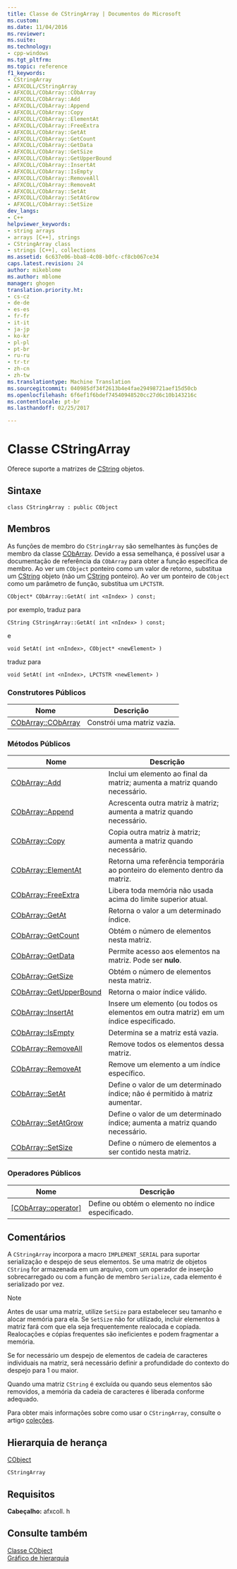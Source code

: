 ```yaml
---
title: Classe de CStringArray | Documentos do Microsoft
ms.custom: 
ms.date: 11/04/2016
ms.reviewer: 
ms.suite: 
ms.technology:
- cpp-windows
ms.tgt_pltfrm: 
ms.topic: reference
f1_keywords:
- CStringArray
- AFXCOLL/CStringArray
- AFXCOLL/CObArray::CObArray
- AFXCOLL/CObArray::Add
- AFXCOLL/CObArray::Append
- AFXCOLL/CObArray::Copy
- AFXCOLL/CObArray::ElementAt
- AFXCOLL/CObArray::FreeExtra
- AFXCOLL/CObArray::GetAt
- AFXCOLL/CObArray::GetCount
- AFXCOLL/CObArray::GetData
- AFXCOLL/CObArray::GetSize
- AFXCOLL/CObArray::GetUpperBound
- AFXCOLL/CObArray::InsertAt
- AFXCOLL/CObArray::IsEmpty
- AFXCOLL/CObArray::RemoveAll
- AFXCOLL/CObArray::RemoveAt
- AFXCOLL/CObArray::SetAt
- AFXCOLL/CObArray::SetAtGrow
- AFXCOLL/CObArray::SetSize
dev_langs:
- C++
helpviewer_keywords:
- string arrays
- arrays [C++], strings
- CStringArray class
- strings [C++], collections
ms.assetid: 6c637e06-bba8-4c08-b0fc-cf8cb067ce34
caps.latest.revision: 24
author: mikeblome
ms.author: mblome
manager: ghogen
translation.priority.ht:
- cs-cz
- de-de
- es-es
- fr-fr
- it-it
- ja-jp
- ko-kr
- pl-pl
- pt-br
- ru-ru
- tr-tr
- zh-cn
- zh-tw
ms.translationtype: Machine Translation
ms.sourcegitcommit: 040985df34f2613b4e4fae29498721aef15d50cb
ms.openlocfilehash: 6f6ef1f6bdef74540948520cc27d6c10b143216c
ms.contentlocale: pt-br
ms.lasthandoff: 02/25/2017

---
```

# <a name="cstringarray-class"></a>Classe CStringArray
Oferece suporte a matrizes de [CString](../../atl-mfc-shared/using-cstring.md) objetos.  
  
## <a name="syntax"></a>Sintaxe  
  
```  
class CStringArray : public CObject  
```  
  
## <a name="members"></a>Membros  
 As funções de membro do `CStringArray` são semelhantes às funções de membro da classe [CObArray](../../mfc/reference/cobarray-class.md). Devido a essa semelhança, é possível usar a documentação de referência da `CObArray` para obter a função específica de membro. Ao ver um `CObject` ponteiro como um valor de retorno, substitua um [CString](../../atl-mfc-shared/using-cstring.md) objeto (não um [CString](../../atl-mfc-shared/using-cstring.md) ponteiro). Ao ver um ponteiro de `CObject` como um parâmetro de função, substitua um `LPCTSTR`.  
  
 `CObject* CObArray::GetAt( int <nIndex> ) const;`  
  
 por exemplo, traduz para  
  
 `CString CStringArray::GetAt( int <nIndex> ) const;`  
  
 e  
  
 `void SetAt( int <nIndex>, CObject* <newElement> )`  
  
 traduz para  
  
 `void SetAt( int <nIndex>, LPCTSTR <newElement> )`  
  
### <a name="public-constructors"></a>Construtores Públicos  
  
|Nome|Descrição|  
|----------|-----------------|  
|[CObArray::CObArray](../../mfc/reference/cobarray-class.md#cobarray)|Constrói uma matriz vazia.|  
  
### <a name="public-methods"></a>Métodos Públicos  
  
|Nome|Descrição|  
|----------|-----------------|  
|[CObArray::Add](../../mfc/reference/cobarray-class.md#add)|Inclui um elemento ao final da matriz; aumenta a matriz quando necessário.|  
|[CObArray::Append](../../mfc/reference/cobarray-class.md#append)|Acrescenta outra matriz à matriz; aumenta a matriz quando necessário.|  
|[CObArray::Copy](../../mfc/reference/cobarray-class.md#copy)|Copia outra matriz à matriz; aumenta a matriz quando necessário.|  
|[CObArray::ElementAt](../../mfc/reference/cobarray-class.md#elementat)|Retorna uma referência temporária ao ponteiro do elemento dentro da matriz.|  
|[CObArray::FreeExtra](../../mfc/reference/cobarray-class.md#freeextra)|Libera toda memória não usada acima do limite superior atual.|  
|[CObArray::GetAt](../../mfc/reference/cobarray-class.md#getat)|Retorna o valor a um determinado índice.|  
|[CObArray::GetCount](../../mfc/reference/cobarray-class.md#getcount)|Obtém o número de elementos nesta matriz.|  
|[CObArray::GetData](../../mfc/reference/cobarray-class.md#getdata)|Permite acesso aos elementos na matriz. Pode ser **nulo**.|  
|[CObArray::GetSize](../../mfc/reference/cobarray-class.md#getsize)|Obtém o número de elementos nesta matriz.|  
|[CObArray::GetUpperBound](../../mfc/reference/cobarray-class.md#getupperbound)|Retorna o maior índice válido.|  
|[CObArray::InsertAt](../../mfc/reference/cobarray-class.md#insertat)|Insere um elemento (ou todos os elementos em outra matriz) em um índice especificado.|  
|[CObArray::IsEmpty](../../mfc/reference/cobarray-class.md#isempty)|Determina se a matriz está vazia.|  
|[CObArray::RemoveAll](../../mfc/reference/cobarray-class.md#removeall)|Remove todos os elementos dessa matriz.|  
|[CObArray::RemoveAt](../../mfc/reference/cobarray-class.md#removeat)|Remove um elemento a um índice específico.|  
|[CObArray::SetAt](../../mfc/reference/cobarray-class.md#setat)|Define o valor de um determinado índice; não é permitido à matriz aumentar.|  
|[CObArray::SetAtGrow](../../mfc/reference/cobarray-class.md#setatgrow)|Define o valor de um determinado índice; aumenta a matriz quando necessário.|  
|[CObArray::SetSize](../../mfc/reference/cobarray-class.md#setsize)|Define o número de elementos a ser contido nesta matriz.|  
  
### <a name="public-operators"></a>Operadores Públicos  
  
|Nome|Descrição|  
|----------|-----------------|  
|[[CObArray::operator]](../../mfc/reference/cobarray-class.md#operator_at)|Define ou obtém o elemento no índice especificado.|  
  
## <a name="remarks"></a>Comentários  
 A `CStringArray` incorpora a macro `IMPLEMENT_SERIAL` para suportar serialização e despejo de seus elementos. Se uma matriz de objetos `CString` for armazenada em um arquivo, com um operador de inserção sobrecarregado ou com a função de membro `Serialize`, cada elemento é serializado por vez.  
  
> [!NOTE]
>  Antes de usar uma matriz, utilize `SetSize` para estabelecer seu tamanho e alocar memória para ela. Se `SetSize` não for utilizado, incluir elementos à matriz fará com que ela seja frequentemente realocada e copiada. Realocações e cópias frequentes são ineficientes e podem fragmentar a memória.  
  
 Se for necessário um despejo de elementos de cadeia de caracteres individuais na matriz, será necessário definir a profundidade do contexto do despejo para 1 ou maior.  
  
 Quando uma matriz `CString` é excluída ou quando seus elementos são removidos, a memória da cadeia de caracteres é liberada conforme adequado.  
  
 Para obter mais informações sobre como usar o `CStringArray`, consulte o artigo [coleções](../../mfc/collections.md).  
  
## <a name="inheritance-hierarchy"></a>Hierarquia de herança  
 [CObject](../../mfc/reference/cobject-class.md)  
  
 `CStringArray`  
  
## <a name="requirements"></a>Requisitos  
 **Cabeçalho:** afxcoll. h  
  
## <a name="see-also"></a>Consulte também  
 [Classe CObject](../../mfc/reference/cobject-class.md)   
 [Gráfico de hierarquia](../../mfc/hierarchy-chart.md)




